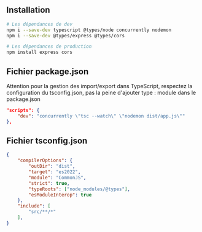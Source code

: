 ## Installation

```bash
# Les dépendances de dev
npm i --save-dev typescript @types/node concurrently nodemon
npm i --save-dev @types/express @types/cors

# Les dépendances de production
npm install express cors

```

## Fichier package.json 

Attention pour la gestion des import/export dans TypeScript, respectez la configuration du tsconfig.json, pas la peine d'ajouter type : module dans le package.json

```json
"scripts": {
    "dev": "concurrently \"tsc --watch\" \"nodemon dist/app.js\""
},
```

## Fichier tsconfig.json

```json
{
    "compilerOptions": {
        "outDir": "dist",
        "target": "es2022",
        "module": "CommonJS",
        "strict": true,
        "typeRoots": ["node_modules/@types"],
        "esModuleInterop": true
    },
    "include": [
        "src/**/*"
    ],
}
```
